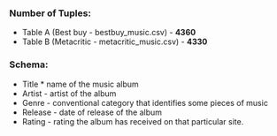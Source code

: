 ### Number of Tuples:
- Table A (Best buy - bestbuy_music.csv)
      - <b>4360</b>
- Table B (Metacritic - metacritic_music.csv)
      - <b>4330</b>
### Schema: 
- Title
      * name of the music album
- Artist -  artist of the album
- Genre - conventional category that identifies some pieces of music
- Release - date of release of the album
- Rating - rating the album has received on that particular site.

